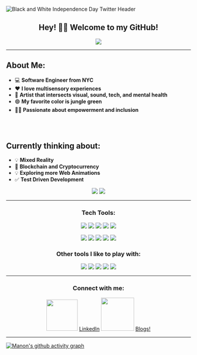 ![Black and White Independence Day Twitter Header](https://user-images.githubusercontent.com/61391413/117715337-1e8a4e00-b1a6-11eb-9583-db2de8284ff9.gif)

## <div align="center">Hey! 👋🏽    Welcome to my GitHub! </div>


<div align="center">
<img src="https://media3.giphy.com/headers/Rapapawn/PROc0H6ALQxL.gif" />
 </div>
 
***


## About Me:

* 💻 **Software Engineer from NYC**  </div>
* ❤️ **I love multisensory experiences**  
* 🎨 **Artist that intersects visual, sound, tech, and mental health**  
* 🟢 **My favorite color is jungle green**  
* ✊🏽 **Passionate about empowerment and inclusion** 

<br>

 <br>

## Currently thinking about:

* 💡 **Mixed Reality**  
* 🔑 **Blockchain and Cryptocurrency**  
* 💡 **Exploring more Web Animations**  
* ✅ **Test Driven Development** 



<div align="center">
<img src="https://data.whicdn.com/images/130492075/original.gif" /> <img src="https://media.tenor.com/images/be25bc392b35e31a7ccfc551a3e1fdea/tenor.gif" /> 
 </div>

 
***

### <div align="center"> Tech Tools: </div>



<div align="center"> 
  
![](https://img.shields.io/badge/JavaScript-informational?style=flat&logo=JavaScript&logoColor=black&color=gold) 
![](https://img.shields.io/badge/React-informational?style=flat&logo=React&logoColor=black&color=mediumgreen)
![](https://img.shields.io/badge/Rails-informational?style=flat&logo=Ruby-on-Rails&logoColor=black&color=magenta)
![](https://img.shields.io/badge/Ruby-informational?style=flat&logo=Ruby&logoColor=black&color=mediumgreen)
![](https://img.shields.io/badge/HTML-informational?style=flat&logo=HTML5&logoColor=black&color=black) </div>

<div align="center"> 
  
![](https://img.shields.io/badge/CSS-informational?style=flat&logo=CSS3&logoColor=black&color=magenta)
![](https://img.shields.io/badge/SemanticUI-informational?style=flat&logo=Semantic-UI-React&logoColor=black&color=black)
![](https://img.shields.io/badge/PostgresQL-informational?style=flat&logo=PostgreSQL&logoColor=black&color=mediumgreen)
![](https://img.shields.io/badge/ActiveRecord-informational?style=flat&logo=<LOGO_NAME>&logoColor=black&color=black)
![](https://img.shields.io/badge/MVC-informational?style=flat&logo=<LOGO_NAME>&logoColor=black&color=magenta) </div>




### <div align="center">  Other tools I like to play with: </div>



<div align="center"> 
  
![](https://img.shields.io/badge/AdobePremierePro-informational?style=flat&logo=Adobe-Premiere-Pro&logoColor=black&color=lightgrey)
![](https://img.shields.io/badge/AdobeAfterEffects-informational?style=flat&logo=Adobe-After-Effects&logoColor=black&color=darkblue)
![](https://img.shields.io/badge/Audacity-informational?style=flat&logo=Audacity&logoColor=black&color=wheat)
![](https://img.shields.io/badge/Ableton9-informational?style=flat&logo=Ableton-Live&logoColor=black&color=darkblue)
![](https://img.shields.io/badge/ProTools-informational?style=flat&logo=Pro-Tools&logoColor=black&color=lightgrey) </div>


***

### <div align="center"> Connect with me: </div>


<div align="center"> 
 
<img src="https://user-images.githubusercontent.com/61391413/117747942-1699d080-b1dd-11eb-9907-565e387b0f50.png" height="85" width="85" /> [LinkedIn](https://www.linkedin.com/in/manon-sainton-7830b01ab/) 
<img src="https://user-images.githubusercontent.com/61391413/117748085-62e51080-b1dd-11eb-809e-edbec0b6616c.png" height="90" width="90" /> [Blogs!](https://mcasimirian.medium.com/) </div>


*** 

[![Manon's github activity graph](https://activity-graph.herokuapp.com/graph?username=Ginger-Mano&theme=react-dark)](https://github.com/Ginger-Mano/github-readme-activity-graph)
<!--
**Ginger-Mano/Ginger-Mano** is a ✨ _special_ ✨ repository because its `README.md` (this file) appears on your GitHub profile.

Here are some ideas to get you started:

- 🔭 I’m currently working on ...
- 🌱 I’m currently learning ...
- 👯 I’m looking to collaborate on ...
- 🤔 I’m looking for help with ...
- 💬 Ask me about ...
- 📫 How to reach me: ...
- 😄 Pronouns: ...
- ⚡ Fun fact: ...
-->
